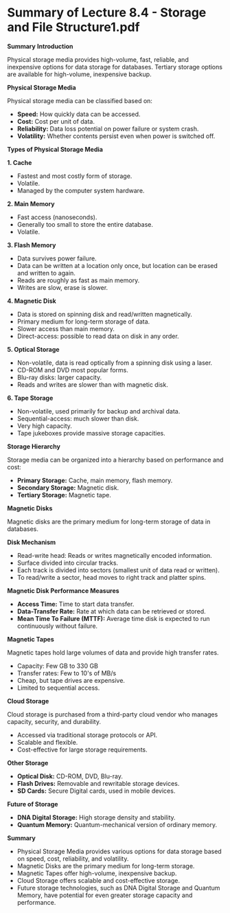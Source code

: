 #  Summary of Lecture 8.4 - Storage and File Structure1.pdf 
**Summary**
**Introduction**

Physical storage media provides high-volume, fast, reliable, and inexpensive options for data storage for databases. Tertiary storage options are available for high-volume, inexpensive backup.

**Physical Storage Media**

Physical storage media can be classified based on:

* **Speed:** How quickly data can be accessed.
* **Cost:** Cost per unit of data.
* **Reliability:** Data loss potential on power failure or system crash.
* **Volatility:** Whether contents persist even when power is switched off.

**Types of Physical Storage Media**

**1. Cache**

* Fastest and most costly form of storage.
* Volatile.
* Managed by the computer system hardware.

**2. Main Memory**

* Fast access (nanoseconds).
* Generally too small to store the entire database.
* Volatile.

**3. Flash Memory**

* Data survives power failure.
* Data can be written at a location only once, but location can be erased and written to again.
* Reads are roughly as fast as main memory.
* Writes are slow, erase is slower.

**4. Magnetic Disk**

* Data is stored on spinning disk and read/written magnetically.
* Primary medium for long-term storage of data.
* Slower access than main memory.
* Direct-access: possible to read data on disk in any order.

**5. Optical Storage**

* Non-volatile, data is read optically from a spinning disk using a laser.
* CD-ROM and DVD most popular forms.
* Blu-ray disks: larger capacity.
* Reads and writes are slower than with magnetic disk.

**6. Tape Storage**

* Non-volatile, used primarily for backup and archival data.
* Sequential-access: much slower than disk.
* Very high capacity.
* Tape jukeboxes provide massive storage capacities.

**Storage Hierarchy**

Storage media can be organized into a hierarchy based on performance and cost:

* **Primary Storage:** Cache, main memory, flash memory.
* **Secondary Storage:** Magnetic disk.
* **Tertiary Storage:** Magnetic tape.

**Magnetic Disks**

Magnetic disks are the primary medium for long-term storage of data in databases.

**Disk Mechanism**

* Read-write head: Reads or writes magnetically encoded information.
* Surface divided into circular tracks.
* Each track is divided into sectors (smallest unit of data read or written).
* To read/write a sector, head moves to right track and platter spins.

**Magnetic Disk Performance Measures**

* **Access Time:** Time to start data transfer.
* **Data-Transfer Rate:** Rate at which data can be retrieved or stored.
* **Mean Time To Failure (MTTF):** Average time disk is expected to run continuously without failure.

**Magnetic Tapes**

Magnetic tapes hold large volumes of data and provide high transfer rates.

* Capacity: Few GB to 330 GB
* Transfer rates: Few to 10's of MB/s
* Cheap, but tape drives are expensive.
* Limited to sequential access.

**Cloud Storage**

Cloud storage is purchased from a third-party cloud vendor who manages capacity, security, and durability.

* Accessed via traditional storage protocols or API.
* Scalable and flexible.
* Cost-effective for large storage requirements.

**Other Storage**

* **Optical Disk:** CD-ROM, DVD, Blu-ray.
* **Flash Drives:** Removable and rewritable storage devices.
* **SD Cards:** Secure Digital cards, used in mobile devices.

**Future of Storage**

* **DNA Digital Storage:** High storage density and stability.
* **Quantum Memory:** Quantum-mechanical version of ordinary memory.

**Summary**

* Physical Storage Media provides various options for data storage based on speed, cost, reliability, and volatility.
* Magnetic Disks are the primary medium for long-term storage.
* Magnetic Tapes offer high-volume, inexpensive backup.
* Cloud Storage offers scalable and cost-effective storage.
* Future storage technologies, such as DNA Digital Storage and Quantum Memory, have potential for even greater storage capacity and performance.
